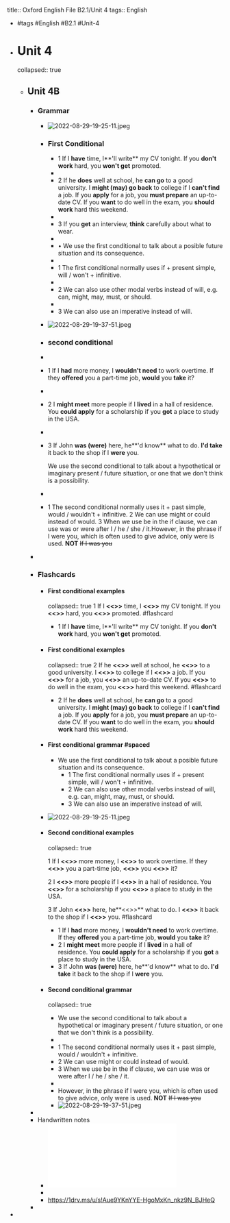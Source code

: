 title:: Oxford English File B2.1/Unit 4
tags:: English

- #tags #English #B2.1 #Unit-4
- # Unit 4
  collapsed:: true
	- ## Unit 4B
		- ### Grammar
			- ![2022-08-29-19-25-11.jpeg](../assets/2022-08-29-19-25-11.jpeg)
			- ### First Conditional
				- 1 If I **have** time, I**'Il write** my CV tonight.
				  If you **don't work** hard, you **won't get** promoted.
				-
				- 2 If he **does** well at school, he **can go** to a good university.
				  I **might (may) go back** to college if I **can't find** a job.
				  If you **apply** for a job, you **must prepare** an up-to-date CV.
				  If you **want** to do well in the exam, you **should work** hard this
				  weekend.
				-
				- 3 If you **get** an interview, **think** carefully about what to wear.
				-
				- • We use the first conditional to talk about a posible future
				  situation and its consequence.
				-
				- 1 The first conditional normally uses if + present simple,
				  will / won't + infinitive.
				-
				- 2 We can also use other modal verbs instead of will, e.g. can,
				  might, may, must, or should.
				-
				- 3 We can also use an imperative instead of will.
			- ![2022-08-29-19-37-51.jpeg](../assets/2022-08-29-19-37-51.jpeg)
			- ### second conditional
			-
			- 1
			  If I **had** more money, I **wouldn't need** to work overtime.
			  If they **offered** you a part-time job, **would** you **take** it?
			-
			- 2 I **might meet** more people if I **lived** in a hall of residence.
			  You **could apply** for a scholarship if you **got** a place to study
			  in the USA.
			-
			- 3 If John **was (were)** here, he**'d know** what to do.
			  **I'd take** it back to the shop if I **were** you.
			  
			  We use the second conditional to talk about a hypothetical
			  or imaginary present / future situation, or one that we don't
			  think is a possibility.
			-
			- 1 The second conditional normally uses it + past simple,
			  would / wouldn't + infinitive.
			  2 We can use might or could instead of would.
			  3 When we use be in the if clause, we can use was or were
			  after I / he / she / it.However, in the phrase if I were you, which is often used to
			  give advice, only were is used. **NOT** ~~If I was you~~
		-
		- ### Flashcards
			- #### First conditional examples
			  collapsed:: true
			  1 If I **<<>>** time, I **<<>>** my CV tonight.
			  If you **<<>>** hard, you **<<>>** promoted. #flashcard
				- 1 If I **have** time, I**'Il write** my CV tonight.
				  If you **don't work** hard, you **won't get** promoted.
			- #### First conditional examples
			  collapsed:: true
			  2 If he **<<>>** well at school, he **<<>>** to a good university.
			  I **<<>>** to college if I **<<>>** a job.
			  If you **<<>>** for a job, you **<<>>** an up-to-date CV.
			  If you **<<>>** to do well in the exam, you **<<>>** hard this
			  weekend. #flashcard
				- 2 If he **does** well at school, he **can go** to a good university.
				  I **might (may) go back** to college if I **can't find** a job.
				  If you **apply** for a job, you **must prepare** an up-to-date CV.
				  If you **want** to do well in the exam, you **should work** hard this
				  weekend.
			- #### First conditional grammar #spaced
				- We use the first conditional to talk about a posible future
				  situation and its consequence.
					- 1 The first conditional normally uses if + present simple,
					  will / won't + infinitive.
					- 2 We can also use other modal verbs instead of will, e.g. can,
					  might, may, must, or should.
					- 3 We can also use an imperative instead of will.
			- ![2022-08-29-19-25-11.jpeg](../assets/2022-08-29-19-25-11.jpeg)
			- #### Second conditional examples
			  collapsed:: true
			  
			  1 If I **<<>>** more money, I **<<>>** to work overtime.
			  If they **<<>>** you a part-time job, **<<>>** you **<<>>** it?
			  
			  2 I **<<>>** more people if I **<<>>** in a hall of residence.
			  You **<<>>** for a scholarship if you **<<>>** a place to study
			  in the USA.
			  
			  3 If John **<<>>** here, he**<<>>** what to do.
			  I **<<>>** it back to the shop if I **<<>>** you. #flashcard
				- 1 If I **had** more money, I **wouldn't need** to work overtime.
				  If they **offered** you a part-time job, **would** you **take** it?
				- 2 I **might meet** more people if I **lived** in a hall of residence.
				  You **could apply** for a scholarship if you **got** a place to study
				  in the USA.
				- 3 If John **was (were)** here, he**'d know** what to do.
				  **I'd take** it back to the shop if I **were** you.
			- #### Second conditional grammar
			  collapsed:: true
				- We use the second conditional to talk about a hypothetical
				  or imaginary present / future situation, or one that we don't
				  think is a possibility.
				-
				- 1 The second conditional normally uses it + past simple,
				  would / wouldn't + infinitive.
				- 2 We can use might or could instead of would.
				- 3 When we use be in the if clause, we can use was or were
				  after I / he / she / it.
				-
				- However, in the phrase if I were you, which is often used to
				  give advice, only were is used. **NOT** ~~If I was you~~
				- ![2022-08-29-19-37-51.jpeg](../assets/2022-08-29-19-37-51.jpeg)
		-
		- Handwritten notes
			- ![Unit%204B](../assets/Unit%204B.pdf)
			-
			- https://1drv.ms/u/s!Aue9YKnYYE-HgoMxKn_nkz9N_BJHeQ
		-
-
